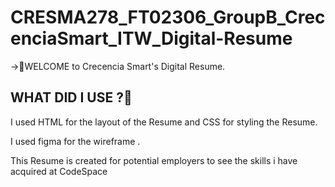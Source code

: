 # CRESMA278_FT02306_GroupB_CrecenciaSmart_ITW_Digital-Resume
→👋WELCOME to Crecencia Smart's Digital Resume.

WHAT DID I USE ?🤔
-
I used HTML for the layout of the Resume and CSS for styling the Resume.


I used figma for the wireframe .


This Resume is created for potential employers to see the skills i have acquired at CodeSpace









